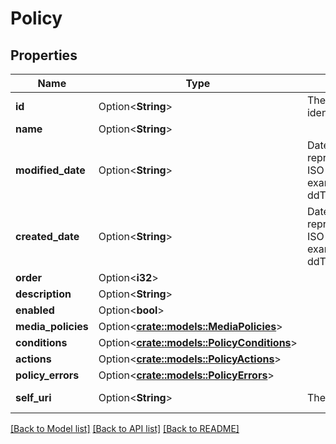 # Policy

## Properties

Name | Type | Description | Notes
------------ | ------------- | ------------- | -------------
**id** | Option<**String**> | The globally unique identifier for the object. | [optional][readonly]
**name** | Option<**String**> |  | [optional]
**modified_date** | Option<**String**> | Date time is represented as an ISO-8601 string. For example: yyyy-MM-ddTHH:mm:ss[.mmm]Z | [optional]
**created_date** | Option<**String**> | Date time is represented as an ISO-8601 string. For example: yyyy-MM-ddTHH:mm:ss[.mmm]Z | [optional]
**order** | Option<**i32**> |  | [optional]
**description** | Option<**String**> |  | [optional]
**enabled** | Option<**bool**> |  | [optional]
**media_policies** | Option<[**crate::models::MediaPolicies**](MediaPolicies.md)> |  | [optional]
**conditions** | Option<[**crate::models::PolicyConditions**](PolicyConditions.md)> |  | [optional]
**actions** | Option<[**crate::models::PolicyActions**](PolicyActions.md)> |  | [optional]
**policy_errors** | Option<[**crate::models::PolicyErrors**](PolicyErrors.md)> |  | [optional]
**self_uri** | Option<**String**> | The URI for this object | [optional][readonly]

[[Back to Model list]](../README.md#documentation-for-models) [[Back to API list]](../README.md#documentation-for-api-endpoints) [[Back to README]](../README.md)


